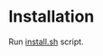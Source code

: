 # Installation
Run [install.sh](https://github.com/TheCrabilia/my_zsh_env/blob/main/install.sh) script.
